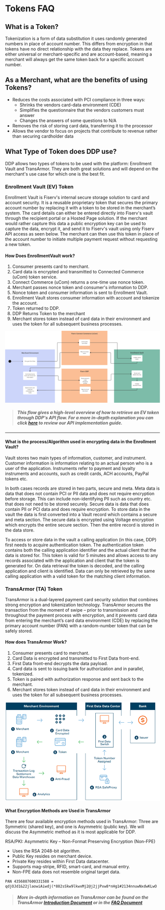 # Tokens FAQ

## What is a Token?

Tokenization is a form of data substitution it uses randomly generated numbers in place of account number. This differs from encryption in that tokens have no direct relationship with the data they replace. Tokens are either universal or merchant-specific and are account-based, meaning a merchant will always get the same token back for a specific account number.

## As a Merchant, what are the benefits of using Tokens?

- Reduces the costs associated with PCI compliance in three ways:
  - Shrinks the vendors card-data environment (CDE)
  - Simplifies the questionnaire that the vendors customers must answer
  - Changes the answers of some questions to N/A
- Removes the risk of storing card data, transferring it to the processor
- Allows the vendor to focus on projects that contribute to revenue rather than securing cardholder data

## What Type of Token does DDP use?

DDP allows two types of tokens to be used with the platform: Enrollment Vault and TransArmor. They are both great solutions and will depend on the merchant's use case for which one is the best fit.

### Enrollment Vault (EV) Token

Enrollment Vault is Fiserv's internal secure storage solution to card and account security. It is a reusable proprietary token that secures the primary account number by replacing it with a token to be stored in the merchant’s system. The card details can either be entered directly into Fiserv's vault through the recipient portal or a Hosted Page solution. If the merchant would rather capture this data a public encryption key can be used to capture the data, encrypt it, and send it to Fiserv's vault using only Fiserv API access as seen below. The merchant can then use this token in place of the account number to initiate multiple payment request without requesting a new token.

#### How Does EnrollmentVault work?

1. Consumer presents card to merchant.
2. Card data is encrypted and transmitted to Connected Commerce (uCom) token service.
3. Connect Commerce (uCom) returns a one-time use nonce token.
4. Merchant passes nonce token and consumer's information to DDP.
5. Nonce token and consumer information is sent to Enrollment Vault.
6. Enrollment Vault stores consumer information with account and tokenize the account.
7. Token returned to DDP.
8. DDP Returns Token to the merchant
9. Merchant stores token instead of card data in their environment and uses the token for all subsequent business processes.

![EV Token Flow](../../assets/images/EV2_flow.png)

> ##### *This flow gives a high-level overview of how to retrieve an EV token through DDP's API flow. For a more in-depth explanation you can click [here](../interactive-guide/apiflow.md) to review our API implementation guide.*

___

#### What is the process/Algorithm used in encrypting data in the Enrollment Vault?

Vault stores two main types of information, customer, and instrument. Customer information is information relating to an actual person who is a user of the application. Instruments refer to payment and loyalty instruments and accounts, such as credit cards, ACH accounts, PayPal tokens etc.

In both cases records are stored in two parts, secure and meta. Meta data is data that does not contain PCI or PII data and does not require encryption before storage. This can include non-identifying PII such as country etc. that does not need to be stored securely. Secure data is data that does contain PII or PCI data and does require encryption. To store data in the vault the data is first converted into a Vault record which contains a secure and meta section. The secure data is encrypted using Voltage encryption which encrypts the entire secure section. Then the entire record is stored in the data store.

To access or store data in the vault a calling application (in this case, DDP) first needs to acquire authentication token. The authentication token contains both the calling application identifier and the actual client that the data is stored for. This token is valid for 5 minutes and allows access to any records associated with the application and client that the token is generated for. On data retrieval the token is decoded, and the calling application and client is identified. Data can only be retrieved by the same calling application with a valid token for the matching client information.

### TransArmor (TA) Token

TransArmor is a dual-layered payment card security solution that combines strong encryption and tokenization technology. TransArmor secures the transaction from the moment of swipe – prior to transmission and throughout the payment process with encryption, and it prevents card data from entering the merchant’s card data environment (CDE) by replacing the primary account number (PAN) with a random-number token that can be safely stored.

#### How does TransArmor Work?

1. Consumer presents card to merchant.
2. Card Data is encrypted and transmitted to First Data front-end.
3. First Data front-end decrypts the data payload.
4. Card data is sent to issuing bank for authorization and in parallel, tokenized.
5. Token is paired with authorization response and sent back to the merchant.
6. Merchant stores token instead of card data in their environment and uses the token for all subsequent business processes.

![TA Token Flow](../../assets/images/ta-flow.png)

#### What Encryption Methods are Used in TransArmor

There are four available encryption methods used in TransArmor: Three are Symmetric (shared key), and one is Asymmetric (public key). We will discuss the Asymmetric method as it is most applicable for DDP.

RSA/PKI: Asymmetric Key – Non-Format Preserving Encryption (Non-FPE)

- Uses the RSA 2048-bit algorithm.
- Public Key resides on merchant device.
- Private Key resides within First Data datacenter.
- Supports mag-stripe, RFID, smart-card, and manual entry.
- Non-FPE data does not resemble original target data.

```no-highlight
PAN 4356887600331588 = qdjOJd1&22jlaowiAiwdj(*882sSkw9lkwxMj2@j2jjPxw8*nHg1#2134nnuwNxdwKLwO
```

> ##### More in-depth information on TransArmor can be found on the TransArmor [Introduction Document](https://merchants.fiserv.com/content/dam/s7/firstdata/us/en/article_listing/301-654-transarmor_ss_2p.pdf) or in the [FAQ Document](https://merchants.fiserv.com/content/dam/s7/firstdata/us/en/article_listing/TransArmor_FAQ_Transitional.pdf)
